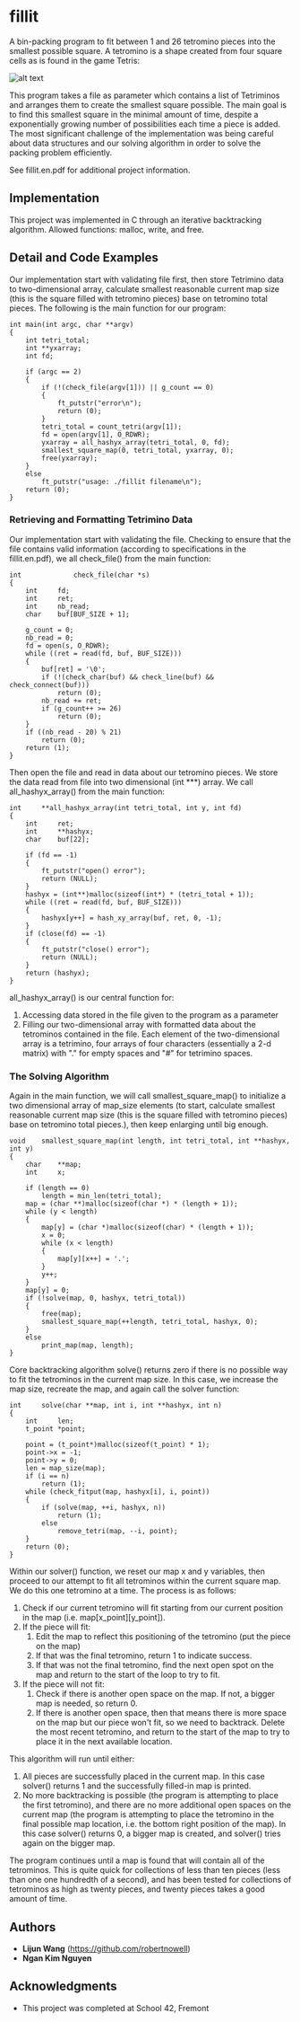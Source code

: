 # fillit
A bin-packing program to fit between 1  and 26 tetromino pieces into the smallest possible square. A tetromino is a shape created from four square cells as is found in the game Tetris:

![alt text](https://github.com/robertnowell/fillit/blob/master/tetriminos.png "Tetromino")

This program takes a file as parameter which contains a list of Tetriminos and arranges them to create the smallest square possible. The main goal is to find this smallest square in the minimal amount of time, despite a exponentially growing number of possibilities each time a piece is added. The most significant challenge of the implementation was being careful about data structures and our solving algorithm in order to solve the packing problem efficiently.

See fillit.en.pdf for additional project information.

## Implementation

This project was implemented in C through an iterative backtracking algorithm. Allowed functions: malloc, write, and free.

## Detail and Code Examples

Our implementation start with validating file first, then store Tetrimino data to two-dimensional array, calculate smallest reasonable current map size (this is the square filled with tetromino pieces) base on tetromino total pieces. The following is the main function for our program:

```
int	main(int argc, char **argv)
{
	int tetri_total;
	int **yxarray;
	int fd;

	if (argc == 2)
	{
		if (!(check_file(argv[1])) || g_count == 0)
		{
			ft_putstr("error\n");
			return (0);
		}
		tetri_total = count_tetri(argv[1]);
		fd = open(argv[1], O_RDWR);
		yxarray = all_hashyx_array(tetri_total, 0, fd);
		smallest_square_map(0, tetri_total, yxarray, 0);
		free(yxarray);
	}
	else
		ft_putstr("usage: ./fillit filename\n");
	return (0);
}
```

### Retrieving and Formatting Tetrimino Data

Our implementation start with validating the file. Checking to ensure that the file contains valid information (according to specifications in the fillit.en.pdf), we all check_file() from the main function:

```
int				check_file(char *s)
{
	int		fd;
	int		ret;
	int		nb_read;
	char	buf[BUF_SIZE + 1];

	g_count = 0;
	nb_read = 0;
	fd = open(s, O_RDWR);
	while ((ret = read(fd, buf, BUF_SIZE)))
	{
		buf[ret] = '\0';
		if (!(check_char(buf) && check_line(buf) && check_connect(buf)))
			return (0);
		nb_read += ret;
		if (g_count++ >= 26)
			return (0);
	}
	if ((nb_read - 20) % 21)
		return (0);
	return (1);
}
```

Then open the file and read in data about our tetromino pieces. We store the data read from file into two dimensional (int \*\*\*) array. We call all_hashyx_array() from the main function:

```
int		**all_hashyx_array(int tetri_total, int y, int fd)
{
	int		ret;
	int		**hashyx;
	char	buf[22];

	if (fd == -1)
	{
		ft_putstr("open() error");
		return (NULL);
	}
	hashyx = (int**)malloc(sizeof(int*) * (tetri_total + 1));
	while ((ret = read(fd, buf, BUF_SIZE)))
	{
		hashyx[y++] = hash_xy_array(buf, ret, 0, -1);
	}
	if (close(fd) == -1)
	{
		ft_putstr("close() error");
		return (NULL);
	}
	return (hashyx);
}
```
all_hashyx_array() is our central function for:  
1. Accessing data stored in the file given to the program as a parameter
2. Filling our two-dimensional array with formatted data about the tetrominos contained in the file. Each element of the two-dimensional array is a tetrimino, four arrays of four characters (essentially a 2-d matrix) with "." for empty spaces and "#" for tetrimino spaces.


### The Solving Algorithm

Again in the main function, we will call smallest_square_map() to initialize a two dimensional array of map_size elements (to start, calculate smallest reasonable current map size (this is the square filled with tetromino pieces) base on tetromino total pieces.), then keep enlarging until big enough.

```
void	smallest_square_map(int length, int tetri_total, int **hashyx, int y)
{
	char	**map;
	int		x;

	if (length == 0)
		length = min_len(tetri_total);
	map = (char **)malloc(sizeof(char *) * (length + 1));
	while (y < length)
	{
		map[y] = (char *)malloc(sizeof(char) * (length + 1));
		x = 0;
		while (x < length)
		{
			map[y][x++] = '.';
		}
		y++;
	}
	map[y] = 0;
	if (!solve(map, 0, hashyx, tetri_total))
	{
		free(map);
		smallest_square_map(++length, tetri_total, hashyx, 0);
	}
	else
		print_map(map, length);
}
```

Core backtracking algorithm solve() returns zero if there is no possible way to fit the tetrominos in the current map size. In this case, we increase the map size, recreate the map, and again call the solver function:

```
int		solve(char **map, int i, int **hashyx, int n)
{
	int		len;
	t_point *point;

	point = (t_point*)malloc(sizeof(t_point) * 1);
	point->x = -1;
	point->y = 0;
	len = map_size(map);
	if (i == n)
		return (1);
	while (check_fitput(map, hashyx[i], i, point))
	{
		if (solve(map, ++i, hashyx, n))
			return (1);
		else
			remove_tetri(map, --i, point);
	}
	return (0);
}
```

Within our solver() function, we reset our map x and y variables, then proceed to our attempt to fit all tetrominos within the current square map. We do this one tetromino at a time. The process is as follows:  
  
1.  Check if our current tetromino will fit starting from our current position in the map (i.e. map[x_point][y_point]).
2.  If the piece will fit:
    1. Edit the map to reflect this positioning of the tetromino (put the piece on the map)
    2. If that was the final tetromino, return 1 to indicate success.
    3. If that was not the final tetromino, find the next open spot on the map and return to the start of the loop to try to fit.
3. If the piece will not fit:
    1. Check if there is another open space on the map. If not, a bigger map is needed, so return 0.
    2. If there is another open space, then that means there is more space on the map but our piece won't fit, so we need to backtrack. Delete the most recent tetromino, and return to the start of the map to try to place it in the next available location.  
  
  
This algorithm will run until either:

1.  All pieces are successfully placed in the current map. In this case solver() returns 1 and the successfully filled-in map is printed.  
2.  No more backtracking is possible (the program is attempting to place the first tetromino), and there are no more additional open spaces on the current map (the program is attempting to place the tetromino in the final possible map location, i.e. the bottom right position of the map). In this case solver() returns 0, a bigger map is created, and solver() tries again on the bigger map.  
  
  
The program continues until a map is found that will contain all of the tetrominos. This is quite quick for collections of less than ten pieces (less than one one hundredth of a second), and has been tested for collections of tetrominos as high as twenty pieces, and twenty pieces takes a good amount of time.  

## Authors

* **Lijun Wang** (https://github.com/robertnowell)
* **Ngan Kim Nguyen**
## Acknowledgments

* This project was completed at School 42, Fremont
